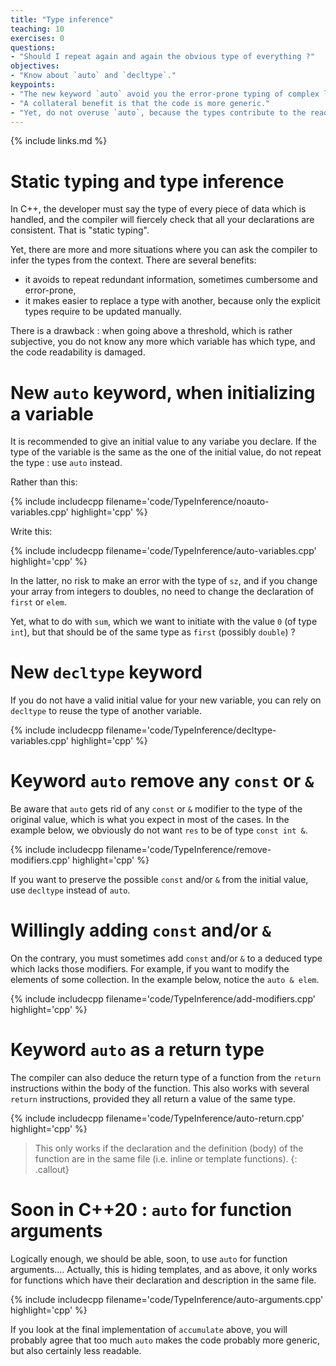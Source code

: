 ```yaml
---
title: "Type inference"
teaching: 10
exercises: 0
questions:
- "Should I repeat again and again the obvious type of everything ?"
objectives:
- "Know about `auto` and `decltype`."
keypoints:
- "The new keyword `auto` avoid you the error-prone typing of complex long type names."
- "A collateral benefit is that the code is more generic."
- "Yet, do not overuse `auto`, because the types contribute to the readability of the code."
---
```


{% include links.md %}

# Static typing and type inference

In C++, the developer must say the type of every piece of data which is handled, and the compiler will fiercely check that all your declarations are consistent. That is "static typing".

Yet, there are more and more situations where you can ask the compiler to infer the types from the context.  There are several benefits:
* it avoids to repeat redundant information, sometimes cumbersome and error-prone,
* it makes easier to replace a type with another, because only the explicit types require to be updated manually.

There is a drawback : when going above a threshold, which is rather subjective, you do not know any more which variable has which type, and the code readability is damaged.

# New `auto` keyword, when initializing a variable

It is recommended to give an initial value to any variabe you declare. If the type of the variable is the same as the one of the initial value, do not repeat the type : use `auto` instead.

Rather than this:

{% include includecpp filename='code/TypeInference/noauto-variables.cpp' highlight='cpp' %}

Write this:

{% include includecpp filename='code/TypeInference/auto-variables.cpp' highlight='cpp' %}

In the latter, no risk to make an error with the type of `sz`, and if you change your array from integers to doubles, no need to change the declaration of `first` or `elem`.

Yet, what to do with `sum`, which we want to initiate with the value `0` (of type `int`), but that should be of the same type as `first` (possibly `double`) ?

# New `decltype` keyword

If you do not have a valid initial value for your new variable, you can rely on  `decltype` to reuse the type of another variable.

{% include includecpp filename='code/TypeInference/decltype-variables.cpp' highlight='cpp' %}

# Keyword `auto` remove any `const` or `&`

Be aware that `auto` gets rid of any `const` or `&` modifier to the type of the original value, which is what you expect in most of the cases. In the example below, we obviously do not want `res` to be of type `const int &`.

{% include includecpp filename='code/TypeInference/remove-modifiers.cpp' highlight='cpp' %}

If you want to preserve the possible `const` and/or `&` from the initial value, use `decltype` instead of `auto`.

# Willingly adding `const` and/or `&`

On the contrary, you must sometimes add `const` and/or `&` to a deduced type which lacks those modifiers. For example, if you want to modify the elements of some collection. In the example below, notice the `auto & elem`.

{% include includecpp filename='code/TypeInference/add-modifiers.cpp' highlight='cpp' %}

# Keyword `auto` as a return type

The compiler can also deduce the return type of a function from the `return` instructions within the body of the function. This also works with several `return` instructions, provided they all return a value of the same type.

{% include includecpp filename='code/TypeInference/auto-return.cpp' highlight='cpp' %}

> This only works if the declaration and the definition (body) of the function are in the same file
> (i.e. inline or template functions).
{: .callout}

# Soon in C++20 : `auto` for function arguments

Logically enough, we should be able, soon, to use `auto` for function arguments.... Actually, this is hiding templates, and as above, it only works for functions which have their declaration and description in the same file.

{% include includecpp filename='code/TypeInference/auto-arguments.cpp' highlight='cpp' %}

If you look at the final implementation of `accumulate` above, you will probably agree that too much `auto` makes the code probably more generic, but also certainly less readable.

